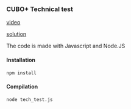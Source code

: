 ### CUBO+ Technical test

[video](https://www.youtube.com/watch?v=8-3vv5V-wrY)

[solution](https://github.com/birdnavas/BitcoinMonetaryPolicy/blob/main/tech_test.js)

The code is made with Javascript and Node.JS
#### Installation

```bash
npm install
```
#### Compilation
```bash
node tech_test.js
```
